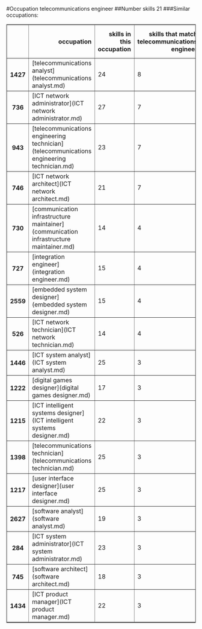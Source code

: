 #Occupation telecommunications engineer
##Number skills 21
###Similar occupations:
<table border="1" class="dataframe">
  <thead>
    <tr style="text-align: right;">
      <th></th>
      <th>occupation</th>
      <th>skills in this occupation</th>
      <th>skills that match telecommunications engineer</th>
      <th>percentage match with telecommunications engineer</th>
      <th>skills not in telecommunications engineer</th>
    </tr>
  </thead>
  <tbody>
    <tr>
      <th>1427</th>
      <td>[telecommunications analyst](telecommunications analyst.md)</td>
      <td>24</td>
      <td>8</td>
      <td>0.380952</td>
      <td>16</td>
    </tr>
    <tr>
      <th>736</th>
      <td>[ICT network administrator](ICT network administrator.md)</td>
      <td>27</td>
      <td>7</td>
      <td>0.333333</td>
      <td>20</td>
    </tr>
    <tr>
      <th>943</th>
      <td>[telecommunications engineering technician](telecommunications engineering technician.md)</td>
      <td>23</td>
      <td>7</td>
      <td>0.333333</td>
      <td>16</td>
    </tr>
    <tr>
      <th>746</th>
      <td>[ICT network architect](ICT network architect.md)</td>
      <td>21</td>
      <td>7</td>
      <td>0.333333</td>
      <td>14</td>
    </tr>
    <tr>
      <th>730</th>
      <td>[communication infrastructure maintainer](communication infrastructure maintainer.md)</td>
      <td>14</td>
      <td>4</td>
      <td>0.190476</td>
      <td>10</td>
    </tr>
    <tr>
      <th>727</th>
      <td>[integration engineer](integration engineer.md)</td>
      <td>15</td>
      <td>4</td>
      <td>0.190476</td>
      <td>11</td>
    </tr>
    <tr>
      <th>2559</th>
      <td>[embedded system designer](embedded system designer.md)</td>
      <td>15</td>
      <td>4</td>
      <td>0.190476</td>
      <td>11</td>
    </tr>
    <tr>
      <th>526</th>
      <td>[ICT network technician](ICT network technician.md)</td>
      <td>14</td>
      <td>4</td>
      <td>0.190476</td>
      <td>10</td>
    </tr>
    <tr>
      <th>1446</th>
      <td>[ICT system analyst](ICT system analyst.md)</td>
      <td>25</td>
      <td>3</td>
      <td>0.142857</td>
      <td>22</td>
    </tr>
    <tr>
      <th>1222</th>
      <td>[digital games designer](digital games designer.md)</td>
      <td>17</td>
      <td>3</td>
      <td>0.142857</td>
      <td>14</td>
    </tr>
    <tr>
      <th>1215</th>
      <td>[ICT intelligent systems designer](ICT intelligent systems designer.md)</td>
      <td>22</td>
      <td>3</td>
      <td>0.142857</td>
      <td>19</td>
    </tr>
    <tr>
      <th>1398</th>
      <td>[telecommunications technician](telecommunications technician.md)</td>
      <td>25</td>
      <td>3</td>
      <td>0.142857</td>
      <td>22</td>
    </tr>
    <tr>
      <th>1217</th>
      <td>[user interface designer](user interface designer.md)</td>
      <td>25</td>
      <td>3</td>
      <td>0.142857</td>
      <td>22</td>
    </tr>
    <tr>
      <th>2627</th>
      <td>[software analyst](software analyst.md)</td>
      <td>19</td>
      <td>3</td>
      <td>0.142857</td>
      <td>16</td>
    </tr>
    <tr>
      <th>284</th>
      <td>[ICT system administrator](ICT system administrator.md)</td>
      <td>23</td>
      <td>3</td>
      <td>0.142857</td>
      <td>20</td>
    </tr>
    <tr>
      <th>745</th>
      <td>[software architect](software architect.md)</td>
      <td>18</td>
      <td>3</td>
      <td>0.142857</td>
      <td>15</td>
    </tr>
    <tr>
      <th>1434</th>
      <td>[ICT product manager](ICT product manager.md)</td>
      <td>22</td>
      <td>3</td>
      <td>0.142857</td>
      <td>19</td>
    </tr>
  </tbody>
</table>

